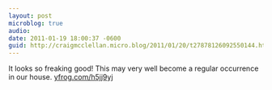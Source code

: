 ```yaml
---
layout: post
microblog: true
audio: 
date: 2011-01-19 18:00:37 -0600
guid: http://craigmcclellan.micro.blog/2011/01/20/t27878126092550144.html
---
```

It looks so freaking good! This may very well become a regular occurrence in our house.  [yfrog.com/h5jj9yj](http://yfrog.com/h5jj9yj)
